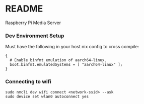 README
======

Raspberry Pi Media Server

### Dev Environment Setup

Must have the following in your host nix config to cross compile:

```
{
  # Enable binfmt emulation of aarch64-linux.
  boot.binfmt.emulatedSystems = [ "aarch64-linux" ];
}
```

### Connecting to wifi

```
sudo nmcli dev wifi connect <network-ssid> --ask
sudo device set wlan0 autoconnect yes
```
